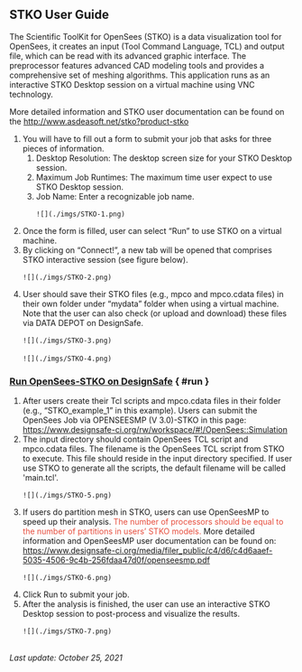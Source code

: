## STKO User Guide


The Scientific ToolKit for OpenSees (STKO) is a data visualization tool for OpenSees, it creates an input (Tool Command Language, TCL) and output file, which can be read with its advanced graphic interface. The preprocessor features advanced CAD modeling tools and provides a comprehensive set of meshing algorithms. This application runs as an interactive STKO Desktop session on a virtual machine using VNC technology. 

More detailed information and STKO user documentation can be found on the <a href="http://www.asdeasoft.net/stko?product-stko" target="_blank">http://www.asdeasoft.net/stko?product-stko</a>

<ol>
<li dir="ltr">
	You will have to fill out a form to submit your job that asks for three pieces of information.

<ol>
<li>
	Desktop Resolution: The desktop screen size for your STKO Desktop session.
</li>
<li>
	Maximum Job Runtimes: The maximum time user expect to use STKO Desktop session.
</li>
<li>
	Job Name: Enter a recognizable job name.
	
	![](./imgs/STKO-1.png)

</li>
</ol>
</li>
<li dir="ltr">
	Once the form is filled, user can select “Run” to use STKO on a virtual machine. 
</li>
<li dir="ltr">
	By clicking on “Connect!”, a new tab will be opened that comprises STKO interactive session (see figure below).
	
	![](./imgs/STKO-2.png)

</li>
<li dir="ltr">
	User should save their STKO files (e.g., mpco and mpco.cdata files) in their own folder under “mydata” folder when using a virtual machine. Note that the user can also check (or upload and download) these files via DATA DEPOT on DesignSafe.
	
	![](./imgs/STKO-3.png)

	![](./imgs/STKO-4.png)

</li>
</ol>

### [Run OpenSees-STKO on DesignSafe](#run) { #run }

<ol>
<li dir="ltr">
	After users create their Tcl scripts and mpco.cdata files in their folder (e.g., “STKO_example_1” in this example). Users can submit the OpenSees Job via OPENSEESMP (V 3.0)-STKO in this page: <a href="https://www.designsafe-ci.org/rw/workspace/#!/OpenSees::Simulation" target="_blank">https://www.designsafe-ci.org/rw/workspace/#!/OpenSees::Simulation</a>
</li>
<li dir="ltr">
	The input directory should contain OpenSees TCL script and mpco.cdata files. The filename is the OpenSees TCL script from STKO to execute. This file should reside in the input directory specified. If user use STKO to generate all the scripts, the default filename will be called 'main.tcl'.
	
	![](./imgs/STKO-5.png)

</li>
<li dir="ltr">
	If users do partition mesh in STKO, users can use OpenSeesMP to speed up their analysis. <span style="color: #e74c3c;">The number of processors should be equal to the number of partitions in users’ STKO models.</span> More detailed information and OpenSeesMP user documentation can be found on: <a href="https://www.designsafe-ci.org/media/filer_public/c4/d6/c4d6aaef-5035-4506-9c4b-256fdaa47d0f/openseesmp.pdf">https://www.designsafe-ci.org/media/filer_public/c4/d6/c4d6aaef-5035-4506-9c4b-256fdaa47d0f/openseesmp.pdf</a>
	
	![](./imgs/STKO-6.png)

</li>
<li dir="ltr">
	Click Run to submit your job.
</li>
<li dir="ltr">
	After the analysis is finished, the user can use an interactive STKO Desktop session to post-process and visualize the results.
	
	![](./imgs/STKO-7.png)

</li>
</ol>


<br>
<em>Last update: October 25, 2021</em>

